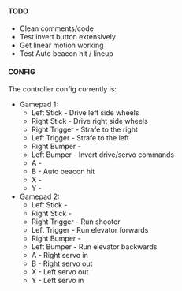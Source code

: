 #### TODO
* Clean comments/code
* Test invert button extensively
* Get linear motion working
* Test Auto beacon hit / lineup

 #### CONFIG
 The controller config currently is:
 * Gamepad 1:
    * Left Stick    - Drive left side wheels
    * Right Stick   - Drive right side wheels
    * Right Trigger - Strafe to the right
    * Left Trigger  - Strafe to the left
    * Right Bumper  -
    * Left Bumper   - Invert drive/servo commands
    * A             -
    * B             - Auto beacon hit
    * X             -
    * Y             -
 * Gamepad 2:
    * Left Stick    -
    * Right Stick   -
    * Right Trigger - Run shooter
    * Left Trigger  - Run elevator forwards
    * Right Bumper  -
    * Left Bumper   - Run elevator backwards
    * A             - Right servo in
    * B             - Right servo out
    * X             - Left servo out
    * Y             - Left servo in